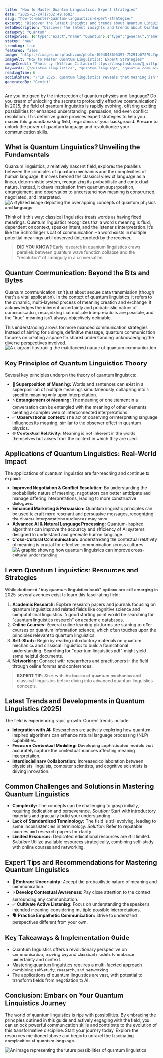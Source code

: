 ```yaml
---
title: "How to Master Quantum Linguistics: Expert Strategies"
date: "2025-03-24T17:02:49.958Z"
slug: "how-to-master-quantum-linguistics-expert-strategies"
excerpt: "Discover the latest insights and trends about Quantum Linguistics. This comprehensive guide covers everything you need to know about Quantum Linguistics in 2025."
metaDescription: "Discover the latest insights and trends about Quantum Linguistics. This comprehensive guide covers everything you need to know about Quantum Linguistics in..."
category: "Quantum"
categories: [{"type":"exact","name":"Quantum"},{"type":"general","name":"Cognitive Science"},{"type":"medium","name":"Linguistics"},{"type":"specific","name":"Semantics"},{"type":"niche","name":"Ambiguity Resolution"}]
status: "new"
trending: true
featured: false
image: "https://images.unsplash.com/photo-1694048695397-75291b07270c?q=85&w=1200&fit=max&fm=webp&auto=compress"
imageAlt: "How to Master Quantum Linguistics: Expert Strategies"
imageCredit: "Photo by [Willian Cittadin](https://unsplash.com/@_willpic) on Unsplash"
keywords: ["quantum linguistics", "quantum language", "quantum communication", "quantum linguistics research", "applications of quantum linguistics", "buy quantum linguistics book", "quantum linguistics pdf", "what is quantum linguistics", "quantum linguistics theory", "learn quantum linguistics"]
readingTime: 6
socialShare: "\"In 2025, quantum linguistics reveals that meaning isn't fixed, but probabilistic – a game-changer for communication and understanding.\""
generatedBy: "Gemini"
---
```




Are you intrigued by the intersection of quantum physics and language?  Do you dream of unlocking the secrets to profoundly effective communication?  In 2025, the field of quantum linguistics is rapidly evolving, offering exciting possibilities for enhanced understanding, persuasion, and even conflict resolution. This definitive guide provides expert strategies to help you master this groundbreaking field, regardless of your background.  Prepare to unlock the power of quantum language and revolutionize your communication skills.

## What is Quantum Linguistics? Unveiling the Fundamentals

Quantum linguistics, a relatively nascent field, explores the parallels between the principles of quantum mechanics and the complexities of human language.  It moves beyond the classical view of language as a linear, deterministic system, recognizing its probabilistic and contextual nature.  Instead, it draws inspiration from quantum superposition, entanglement, and observation to understand how meaning is constructed, negotiated, and interpreted.  ![A stylized image depicting the overlapping concepts of quantum physics and language](https://images.unsplash.com/photo-1651955784685-f969100bfc25?q=85&w=1200&fit=max&fm=webp&auto=compress)

Think of it this way:  classical linguistics treats words as having fixed meanings. Quantum linguistics recognizes that a word's meaning is fluid, dependent on context, speaker intent, and the listener's interpretation.  It’s like the Schrödinger's cat of communication – a word exists in multiple potential meanings until observed (interpreted) by the receiver.

> **DID YOU KNOW?**  Early research in quantum linguistics draws parallels between quantum wave function collapse and the "resolution" of ambiguity in a conversation.

## Quantum Communication:  Beyond the Bits and Bytes

Quantum communication isn't just about secure data transmission (though that's a vital application). In the context of quantum linguistics, it refers to the dynamic, multi-layered process of meaning creation and exchange.  It acknowledges the inherent uncertainty and probabilistic nature of communication, recognizing that multiple interpretations are possible, and the "true" meaning isn't always objectively definable.

This understanding allows for more nuanced communication strategies.  Instead of aiming for a single, definitive message, quantum communication focuses on creating a space for shared understanding, acknowledging the diverse perspectives involved.  ![A diagram illustrating the multifaceted nature of quantum communication](https://images.unsplash.com/photo-1638787377553-0547687f3a87?q=85&w=1200&fit=max&fm=webp&auto=compress)

##  Key Principles of Quantum Linguistics Theory

Several key principles underpin the theory of quantum linguistics:

* 🔑 **Superposition of Meaning:** Words and sentences can exist in a superposition of multiple meanings simultaneously, collapsing into a specific meaning only upon interpretation.
* ⚡ **Entanglement of Meaning:** The meaning of one element in a conversation can be entangled with the meaning of other elements, creating a complex web of interconnected interpretations.
* ✅ **Observational Context:** The act of observing or interpreting language influences its meaning, similar to the observer effect in quantum physics.
* 🌐 **Contextual Relativity:** Meaning is not inherent in the words themselves but arises from the context in which they are used.

##  Applications of Quantum Linguistics:  Real-World Impact

The applications of quantum linguistics are far-reaching and continue to expand:

* **Improved Negotiation & Conflict Resolution:** By understanding the probabilistic nature of meaning, negotiators can better anticipate and manage differing interpretations, leading to more constructive dialogues.
* **Enhanced Marketing & Persuasion:**  Quantum linguistic principles can be used to craft more resonant and persuasive messages, recognizing the diverse interpretations audiences may have.
* **Advanced AI & Natural Language Processing:** Quantum-inspired algorithms can improve the accuracy and efficiency of AI systems designed to understand and generate human language.
* **Cross-Cultural Communication:**  Understanding the contextual relativity of meaning is crucial for effective communication across cultures. ![A graphic showing how quantum linguistics can improve cross-cultural understanding](https://images.unsplash.com/photo-1694048695397-75291b07270c?q=85&w=1200&fit=max&fm=webp&auto=compress)

##  Learn Quantum Linguistics:  Resources and Strategies

While dedicated "buy quantum linguistics book" options are still emerging in 2025, several avenues exist to learn this fascinating field:

1. **Academic Research:** Explore research papers and journals focusing on quantum linguistics and related fields like cognitive science and computational linguistics.  A good starting point would be searching for "quantum linguistics research" on academic databases.
2. **Online Courses:** Several online learning platforms are starting to offer courses on quantum information science, which often touches upon the principles relevant to quantum linguistics.
3. **Self-Study:**  Begin by reading introductory materials on quantum mechanics and classical linguistics to build a foundational understanding.  Searching for "quantum linguistics pdf" might yield some helpful documents.
4. **Networking:** Connect with researchers and practitioners in the field through online forums and conferences.

> **EXPERT TIP:** Start with the basics of quantum mechanics and classical linguistics before diving into advanced quantum linguistics concepts.

## Latest Trends and Developments in Quantum Linguistics (2025)

The field is experiencing rapid growth.  Current trends include:

* **Integration with AI:** Researchers are actively exploring how quantum-inspired algorithms can enhance natural language processing (NLP) capabilities.
* **Focus on Contextual Modeling:**  Developing sophisticated models that accurately capture the contextual nuances affecting meaning interpretation.
* **Interdisciplinary Collaboration:**  Increased collaboration between physicists, linguists, computer scientists, and cognitive scientists is driving innovation.

## Common Challenges and Solutions in Mastering Quantum Linguistics

* **Complexity:** The concepts can be challenging to grasp initially, requiring dedication and perseverance. *Solution:* Start with introductory materials and gradually build your understanding.
* **Lack of Standardized Terminology:** The field is still evolving, leading to some inconsistencies in terminology. *Solution:*  Refer to reputable sources and research papers for clarity.
* **Limited Resources:**  Dedicated educational resources are still limited. *Solution:*  Utilize available resources strategically, combining self-study with online courses and networking.

##  Expert Tips and Recommendations for Mastering Quantum Linguistics

* 🔑 **Embrace Uncertainty:** Accept the probabilistic nature of meaning and communication.
* ⚡ **Develop Contextual Awareness:**  Pay close attention to the context surrounding any communication.
* ✅ **Cultivate Active Listening:**  Focus on understanding the speaker's intended meaning, considering multiple possible interpretations.
* 🗣️ **Practice Empathetic Communication:**  Strive to understand perspectives different from your own.

## Key Takeaways & Implementation Guide

* Quantum linguistics offers a revolutionary perspective on communication, moving beyond classical models to embrace uncertainty and context.
* Mastering quantum linguistics requires a multi-faceted approach combining self-study, research, and networking.
* The applications of quantum linguistics are vast, with potential to transform fields from negotiation to AI.

## Conclusion: Embark on Your Quantum Linguistics Journey

The world of quantum linguistics is ripe with possibilities.  By embracing the principles outlined in this guide and actively engaging with the field, you can unlock powerful communication skills and contribute to the evolution of this transformative discipline. Start your journey today!  Explore the resources mentioned above and begin to unravel the fascinating complexities of quantum language.

![An image representing the future possibilities of quantum linguistics](https://images.unsplash.com/photo-1593547014324-50d0c454ac27?q=85&w=1200&fit=max&fm=webp&auto=compress)

